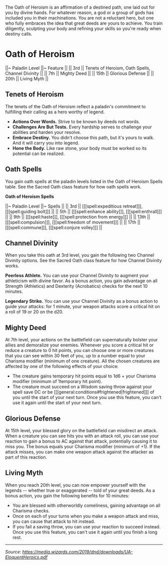 The Oath of Heroism is an affirmation of a destined path, one laid out for you by divine hands. For whatever reason, a god or a group of gods has included you in their machinations. You are not a reluctant hero, but one who fully embraces the idea that great deeds are yours to achieve. You train diligently, sculpting your body and refining your skills so you're ready when destiny calls.

# Oath of Heroism

||~ Paladin Level ||~ Feature ||
|| 3rd || Tenets of Heroism, Oath Spells, Channel Divinity ||
|| 7th || Mighty Deed ||
|| 15th || Glorious Defense ||
|| 20th || Living Myth ||

## Tenets of Heroism

The tenets of the Oath of Heroism reflect a paladin's commitment to fulfilling their calling as a hero worthy of legend.

* **Actions Over Words.** Strive to be known by deeds not words.
* **Challenges Are But Tests.** Every hardship serves to challenge your abilities and harden your resolve.
* **Embrace Destiny.** You didn't choose this path, but it's yours to walk. And it will carry you into legend.
* **Hone the Body.** Like raw stone, your body must be worked so its potential can be realized.

## Oath Spells

You gain oath spells at the paladin levels listed in the Oath of Heroism Spells table. See the Sacred Oath class feature for how oath spells work.

**Oath of Heroism Spells**

||~ Paladin Level ||~ Spells ||
|| 3rd || [[[spell:expeditious retreat]]], [[[spell:guiding bolt]]] ||
|| 5th || [[[spell:enhance ability]]], [[[spell:enthrall]]] ||
|| 9th || [[[spell:haste]]], [[[spell:protection from energy]]] ||
|| 13th || [[[spell:compulsion]]], [[[spell:freedom of movement]]] ||
|| 17th || [[[spell:commune]]], [[[spell:conjure volley]]] ||

## Channel Divinity

When you take this oath at 3rd level, you gain the following two Channel Divinity options. See the Sacred Oath class feature for how Channel Divinity works.

**Peerless Athlete.** You can use your Channel Divinity to augment your athleticism with divine favor. As a bonus action, you gain advantage on all Strength (Athletics) and Dexterity (Acrobatics) checks for the next 10 minutes.

**Legendary Strike.** You can use your Channel Divinity as a bonus action to guide your attacks: for 1 minute, your weapon attacks score a critical hit on a roll of 19 or 20 on the d20.

## Mighty Deed

At 7th level, your actions on the battlefield can supernaturally bolster your allies and demoralize your enemies. Whenever you score a critical hit or reduce a creature to 0 hit points, you can choose one or more creatures that you can see within 30 feet of you, up to a number equal to your Charisma modifier (minimum of one creature). All the chosen creatures are affected by one of the following effects of your choice:

 * The creature gains temporary hit points equal to 1d6 + your Charisma modifier (minimum of 1temporary hit point).
 * The creature must succeed on a Wisdom saving throw against your spell save DC or be [[[general:conditions#frightened|frightened]]] of you until the start of your next turn. Once you use this feature, you can't use it again until the start of your next turn.
 
## Glorious Defense
 
At 15th level, your blessed glory on the battlefield can misdirect an attack. When a creature you can see hits you with an attack roll, you can use your reaction to gain a bonus to AC against that attack, potentially causing it to miss you. The bonus equals your Charisma modifier (minimum of +1). If the attack misses, you can make one weapon attack against the attacker as part of this reaction.

## Living Myth

When you reach 20th level, you can now empower yourself with the legends -- whether true or exaggerated -- told of your great deeds. As a bonus action, you gain the following benefits for 10 minutes:

 * You are blessed with otherworldly comeliness, gaining advantage on all Charisma checks.
 * Once on each of your turns when you make a weapon attack and miss, you can cause that attack to hit instead.
 * If you fail a saving throw, you can use your reaction to succeed instead. Once you use this feature, you can't use it again until you finish a long rest.
 
 ----
 
 *Source: <https://media.wizards.com/2019/dnd/downloads/UA-EloquentHeroics.pdf>*